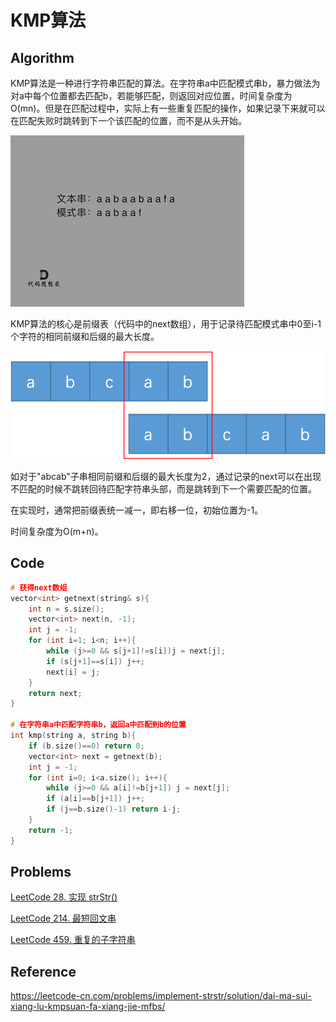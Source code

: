 # KMP算法

## Algorithm

KMP算法是一种进行字符串匹配的算法。在字符串a中匹配模式串b，暴力做法为对a中每个位置都去匹配b，若能够匹配，则返回对应位置，时间复杂度为O(mn)。但是在匹配过程中，实际上有一些重复匹配的操作，如果记录下来就可以在匹配失败时跳转到下一个该匹配的位置，而不是从头开始。

![image](https://github.com/tianyuecao/Coding-Problems/blob/main/images/kmp2.gif)

KMP算法的核心是前缀表（代码中的next数组），用于记录待匹配模式串中0至i-1个字符的相同前缀和后缀的最大长度。

![image](https://github.com/tianyuecao/Coding-Problems/blob/main/images/kmp1.png)

如对于"abcab"子串相同前缀和后缀的最大长度为2，通过记录的next可以在出现不匹配的时候不跳转回待匹配字符串头部，而是跳转到下一个需要匹配的位置。

在实现时，通常把前缀表统一减一，即右移一位，初始位置为-1。

时间复杂度为O(m+n)。

## Code


```cpp
# 获得next数组
vector<int> getnext(string& s){
    int n = s.size();
    vector<int> next(n, -1);
    int j = -1;
    for (int i=1; i<n; i++){
        while (j>=0 && s[j+1]!=s[i])j = next[j];
        if (s[j+1]==s[i]) j++;
        next[i] = j;
    }
    return next;
}

# 在字符串a中匹配字符串b，返回a中匹配到b的位置
int kmp(string a, string b){
    if (b.size()==0) return 0;
    vector<int> next = getnext(b);
    int j = -1;
    for (int i=0; i<a.size(); i++){
        while (j>=0 && a[i]!=b[j+1]) j = next[j];
        if (a[i]==b[j+1]) j++;
        if (j==b.size()-1) return i-j;
    }
    return -1;
}
```

## Problems

[LeetCode 28. 实现 strStr()](https://leetcode-cn.com/problems/implement-strstr/)

[LeetCode 214. 最短回文串](https://leetcode-cn.com/problems/shortest-palindrome/)

[LeetCode 459. 重复的子字符串](https://leetcode-cn.com/problems/repeated-substring-pattern/)

## Reference

https://leetcode-cn.com/problems/implement-strstr/solution/dai-ma-sui-xiang-lu-kmpsuan-fa-xiang-jie-mfbs/
